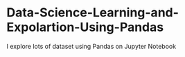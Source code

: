 # Data-Science-Learning-and-Expolartion-Using-Pandas
I explore lots of dataset using Pandas on Jupyter Notebook

